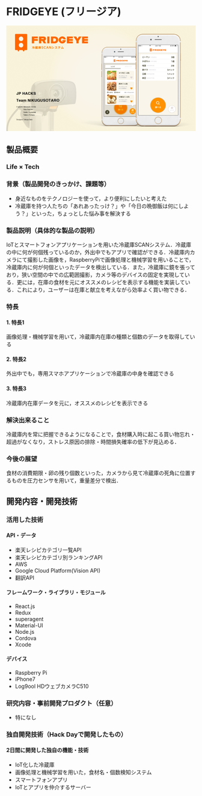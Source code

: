 # FRIDGEYE (フリージア)

[![Product Name](Image.png)](https://youtu.be/9BuS1r0pz54)

## 製品概要
### Life × Tech

### 背景（製品開発のきっかけ、課題等）
- 身近なものをテクノロジーを使って，より便利にしたいと考えた
- 冷蔵庫を持つ人たちの「あれあったっけ？」や「今日の晩御飯は何にしよう？」といった，ちょっとした悩み事を解決する

### 製品説明（具体的な製品の説明）
IoTとスマートフォンアプリケーションを用いた冷蔵庫SCANシステム．冷蔵庫の中に何が何個残っているのか，外出中でもアプリで確認ができる．冷蔵庫内カメラにて撮影した画像を，RaspberryPiで画像処理と機械学習を用いることで，冷蔵庫内に何が何個といったデータを検出している．また，冷蔵庫に鏡を張っており，狭い空間の中での広範囲撮影，カメラ等のデバイスの固定を実現している．更には，在庫の食材を元にオススメのレシピを表示する機能を実装している．これにより，ユーザーは在庫と献立を考えながら効率よく買い物できる．

### 特長

#### 1. 特長1
画像処理・機械学習を用いて，冷蔵庫内在庫の種類と個数のデータを取得している
#### 2. 特長2
外出中でも，専用スマホアプリケーションで冷蔵庫の中身を確認できる
#### 3. 特長3
冷蔵庫内在庫データを元に，オススメのレシピを表示できる

### 解決出来ること
冷蔵庫内を常に把握できるようになることで，食材購入時に起こる買い物忘れ・超過がなくなり，ストレス原因の排除・時間損失確率の低下が見込める．

### 今後の展望
食材の消費期限・卵の残り個数といった，カメラから見て冷蔵庫の死角に位置するものを圧力センサを用いて，重量差分で検出．


## 開発内容・開発技術
### 活用した技術
#### API・データ
* 楽天レシピカテゴリ一覧API
* 楽天レシピカテゴリ別ランキングAPI
* AWS
* Google Cloud Platform(Vision API)
* 翻訳API

#### フレームワーク・ライブラリ・モジュール
* React.js
* Redux
* superagent
* Material-UI
* Node.js
* Cordova
* Xcode

#### デバイス
* Raspberry Pi
* iPhone7
* Log9ool HDウェブカメラC510

### 研究内容・事前開発プロダクト（任意）
* 特になし


### 独自開発技術（Hack Dayで開発したもの）
#### 2日間に開発した独自の機能・技術
* IoT化した冷蔵庫
* 画像処理と機械学習を用いた，食材名・個数検知システム
* スマートフォンアプリ
* IoTとアプリを仲介するサーバー
